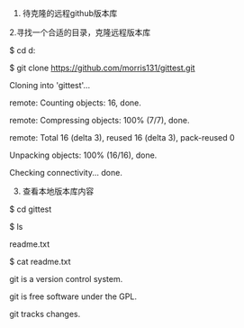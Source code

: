 1. 待克隆的远程github版本库



2.寻找一个合适的目录，克隆远程版本库


$ cd d:

$ git clone https://github.com/morris131/gittest.git

Cloning into 'gittest'...

remote: Counting objects: 16, done.

remote: Compressing objects: 100% (7/7), done.

remote: Total 16 (delta 3), reused 16 (delta 3), pack-reused 0

Unpacking objects: 100% (16/16), done.

Checking connectivity... done.


3. 查看本地版本库内容


$ cd gittest

$ ls

readme.txt

$ cat readme.txt

git is a version control system.

git is free software under the GPL.

git tracks changes.

